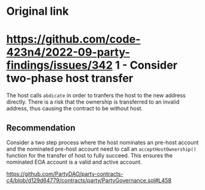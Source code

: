 # Original link
https://github.com/code-423n4/2022-09-party-findings/issues/342
1 - Consider two-phase host transfer
==

The host calls ```abdicate``` in order to tranfers the host to the new address directly. There is a risk that the ownership is transferred to an invalid address, thus causing the contract to be without host.

Recommendation
--

Consider a two step process where the host nominates an pre-host account and the nominated pre-host account need to call an ```acceptHostOwnership()``` function for the transfer of host to fully succeed. This ensures the nominated EOA account is a valid and active account.

https://github.com/PartyDAO/party-contracts-c4/blob/d129d64779/contracts/party/PartyGovernance.sol#L458